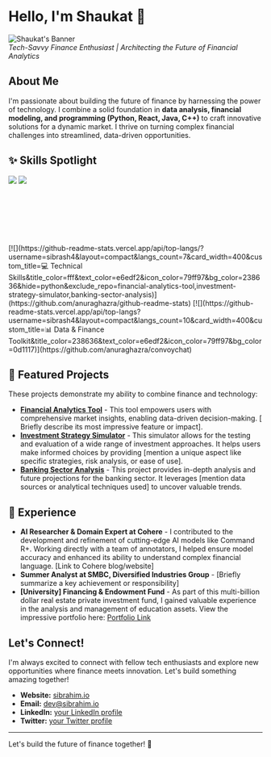 # Hello, I'm Shaukat 👋 

<!-- Banner with a catchy tagline -->

 ![Shaukat's Banner](https://sibrahim.io)<br>
_Tech-Savvy Finance Enthusiast | Architecting the Future of Financial Analytics_

## About Me

I'm passionate about building the future of finance by harnessing the power of technology. I combine a solid foundation in **data analysis, financial modeling, and programming (Python, React, Java, C++)** to craft innovative solutions for a dynamic market. I thrive on turning complex financial challenges into streamlined, data-driven opportunities.

## ✨ Skills Spotlight

[![](https://github-readme-stats.vercel.app/api/pin/?username=sibrash4&repo=financial-analytics-tool&title_color=fff&icon_color=f9f9f9&text_color=9f9f9f&bg_color=073642&show_owner=true)](https://github.com/sibrash4/financial-analytics-tool) [![](https://github-readme-stats.vercel.app/api/pin/?username=sibrash4&repo=investment-strategy-simulator&title_color=fff&icon_color=f9f9f9&text_color=9f9f9f&bg_color=073642&show_owner=true)](https://github.com/sibrash4/investment-strategy-simulator)

<br>
<br>
<br>
<br>
<br>
<br>

<!-- Skill Card 1: Technical Proficiency --> [![](https://github-readme-stats.vercel.app/api/top-langs/?username=sibrash4&layout=compact&langs_count=7&card_width=400&custom_title=💻 Technical Skills&title_color=fff&text_color=e6edf2&icon_color=79ff97&bg_color=238636&hide=python&exclude_repo=financial-analytics-tool,investment-strategy-simulator,banking-sector-analysis)](https://github.com/anuraghazra/github-readme-stats)

<!-- Skill Card 2: Data & Finance Expertise --> [![](https://github-readme-stats.vercel.app/api/top-langs?username=sibrash4&layout=compact&langs_count=10&card_width=400&custom_title=📊 Data & Finance Toolkit&title_color=238636&text_color=e6edf2&icon_color=79ff97&bg_color=0d1117)](https://github.com/anuraghazra/convoychat)

## 🚀 Featured Projects

These projects demonstrate my ability to combine finance and technology:

- **[Financial Analytics Tool](https://github.com/sibrash4/financial-analytics-tool)** - This tool empowers users with comprehensive market insights, enabling data-driven decision-making. [ Briefly describe its most impressive feature or impact].
- **[Investment Strategy Simulator](https://github.com/sibrash4/investment-strategy-simulator)** - This simulator allows for the testing and evaluation of a wide range of investment approaches. It helps users make informed choices by providing [mention a unique aspect like specific strategies, risk analysis, or ease of use].
- **[Banking Sector Analysis](https://github.com/sibrash4/banking-sector-analysis)** - This project provides in-depth analysis and future projections for the banking sector. It leverages [mention data sources or analytical techniques used] to uncover valuable trends.

## 🧠 Experience

- **AI Researcher & Domain Expert at Cohere** - I contributed to the development and refinement of cutting-edge AI models like Command R+. Working directly with a team of annotators, I helped ensure model accuracy and enhanced its ability to understand complex financial language. [Link to Cohere blog/website]
- **Summer Analyst at SMBC, Diversified Industries Group** - [Briefly summarize a key achievement or responsibility]
- **[University] Financing & Endowment Fund** - As part of this multi-billion dollar real estate private investment fund, I gained valuable experience in the analysis and management of education assets. View the impressive portfolio here: [Portfolio Link](https://www.tuff.org/portfolio/)

## Let's Connect!

I'm always excited to connect with fellow tech enthusiasts and explore new opportunities where finance meets innovation. Let's build something amazing together!

- **Website:** [sibrahim.io](https://sibrahim.io)
- **Email:** <dev@sibrahim.io>
- **LinkedIn:** [your LinkedIn profile](https://www.linkedin.com/in/sibrash4/)
- **Twitter:** [your Twitter profile](https://twitter.com/sibrash4)

--------------------------------------------------------------------------------

Let's build the future of finance together! 🚀
